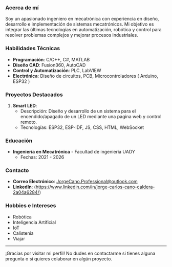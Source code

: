 ### Acerca de mí
Soy un apasionado ingeniero en mecatrónica con experiencia en diseño, desarrollo e implementación de sistemas mecatrónicos. Mi objetivo es integrar las últimas tecnologías en automatización, robótica y control para resolver problemas complejos y mejorar procesos industriales.

### Habilidades Técnicas
- **Programación**: C/C++, C#, MATLAB 
- **Diseño CAD**: Fusion360, AutoCAD
- **Control y Automatización**: PLC, LabVIEW
- **Electrónica**: Diseño de circuitos, PCB, Microcontroladores ( Arduino, ESP32 )

### Proyectos Destacados
1. **Smart LED**:
   - Descripción: Diseño y desarrollo de un sistema para el encendido/apagado de un LED mediante una pagina web y control remoto.
   - Tecnologías: ESP32, ESP-IDF, JS, CSS, HTML, WebSocket

### Educación
- **Ingeniería en Mecatrónica** - Facultad de ingenieria UADY
  - Fechas: 2021 - 2026

### Contacto
- **Correo Electrónico**: JorgeCano.Professional@outlook.com
- **LinkedIn**: (https://www.linkedin.com/in/jorge-carlos-cano-caldera-2a04a6284/)

### Hobbies e Intereses
- Robótica
- Inteligencia Artificial
- IoT
- Calistenia
- Viajar

---

¡Gracias por visitar mi perfil! No dudes en contactarme si tienes alguna pregunta o si quieres colaborar en algún proyecto.
